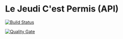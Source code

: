# Le Jeudi C'est Permis (API)

[![Build Status](https://travis-ci.org/LaFeuille/ljcp-api.svg?branch=develop)](https://travis-ci.org/LaFeuille/ljcp-api)

[![Quality Gate](https://sonarcloud.io/api/project_badges/measure?project=org.lafeuille%3Aljcp-api&metric=alert_status)](https://sonarcloud.io/dashboard?id=org.lafeuille%3Aljcp-api)